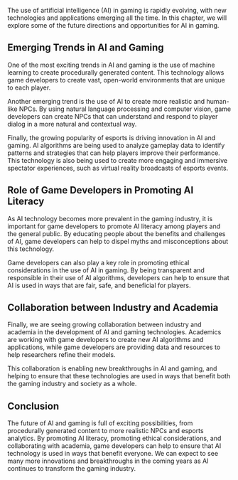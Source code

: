 
The use of artificial intelligence (AI) in gaming is rapidly evolving, with new technologies and applications emerging all the time. In this chapter, we will explore some of the future directions and opportunities for AI in gaming.

Emerging Trends in AI and Gaming
--------------------------------

One of the most exciting trends in AI and gaming is the use of machine learning to create procedurally generated content. This technology allows game developers to create vast, open-world environments that are unique to each player.

Another emerging trend is the use of AI to create more realistic and human-like NPCs. By using natural language processing and computer vision, game developers can create NPCs that can understand and respond to player dialog in a more natural and contextual way.

Finally, the growing popularity of esports is driving innovation in AI and gaming. AI algorithms are being used to analyze gameplay data to identify patterns and strategies that can help players improve their performance. This technology is also being used to create more engaging and immersive spectator experiences, such as virtual reality broadcasts of esports events.

Role of Game Developers in Promoting AI Literacy
------------------------------------------------

As AI technology becomes more prevalent in the gaming industry, it is important for game developers to promote AI literacy among players and the general public. By educating people about the benefits and challenges of AI, game developers can help to dispel myths and misconceptions about this technology.

Game developers can also play a key role in promoting ethical considerations in the use of AI in gaming. By being transparent and responsible in their use of AI algorithms, developers can help to ensure that AI is used in ways that are fair, safe, and beneficial for players.

Collaboration between Industry and Academia
-------------------------------------------

Finally, we are seeing growing collaboration between industry and academia in the development of AI and gaming technologies. Academics are working with game developers to create new AI algorithms and applications, while game developers are providing data and resources to help researchers refine their models.

This collaboration is enabling new breakthroughs in AI and gaming, and helping to ensure that these technologies are used in ways that benefit both the gaming industry and society as a whole.

Conclusion
----------

The future of AI and gaming is full of exciting possibilities, from procedurally generated content to more realistic NPCs and esports analytics. By promoting AI literacy, promoting ethical considerations, and collaborating with academia, game developers can help to ensure that AI technology is used in ways that benefit everyone. We can expect to see many more innovations and breakthroughs in the coming years as AI continues to transform the gaming industry.
